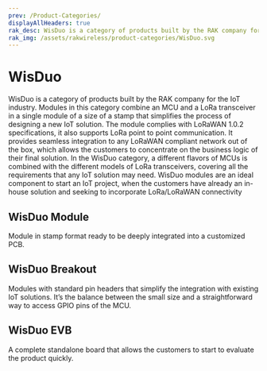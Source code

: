 ```yaml
---
prev: /Product-Categories/
displayAllHeaders: true
rak_desc: WisDuo is a category of products built by the RAK company for the IoT industry. Modules in this category combine an MCU and a LoRa transceiver in a single module of a size of a stamp that simplifies the process of designing a new IoT solution. The module complies with LoRaWAN 1.0.2 specifications, it also supports LoRa point to point communication. It provides seamless integration to any LoRaWAN compliant network out of the box, which allows the customers to concentrate on the business logic of their final solution. In the WisDuo category, a different flavors of MCUs is combined with the different models of LoRa transceivers, covering all the requirements that any IoT solution may need.
rak_img: /assets/rakwireless/product-categories/WisDuo.svg
---
```


# WisDuo

<rk-head img="/assets/rakwireless/product-categories/WisDuo.svg" center>

WisDuo is a category of products built by the RAK company for the IoT industry. Modules in this category combine an MCU and a LoRa transceiver in a single module of a size of a stamp that simplifies the process of designing a new IoT solution. The module complies with LoRaWAN 1.0.2 specifications, it also supports LoRa point to point communication. It provides seamless integration to any LoRaWAN compliant network out of the box, which allows the customers to concentrate on the business logic of their final solution. In the WisDuo category, a different flavors of MCUs is combined with the different models of LoRa transceivers, covering all the requirements that any IoT solution may need. WisDuo modules are an ideal component to start an IoT project, when the customers have already an in-house solution and seeking to incorporate LoRa/LoRaWAN connectivity

</rk-head>

## WisDuo Module

<rk-head img="/assets/rakwireless/product-categories/WisDuo-Module.svg">

Module in stamp format ready to be deeply integrated into a customized PCB. 

</rk-head>
<rk-products :tags="['wisduo', 'module']" />

## WisDuo Breakout

<rk-head img="/assets/rakwireless/product-categories/WisDuo-Breakout.svg">

Modules with standard pin headers that simplify the integration with existing IoT solutions. It’s the balance between the small size and a straightforward way to access GPIO pins of the MCU.

</rk-head>

<rk-products :tags="['wisduo', 'breakout']" />

## WisDuo EVB

<rk-head img="/assets/rakwireless/product-categories/WisDuo-EVB.svg">

A complete standalone board that allows the customers to start to evaluate the product quickly.

</rk-head>


<rk-products :tags="['wisduo', 'evb']" />
